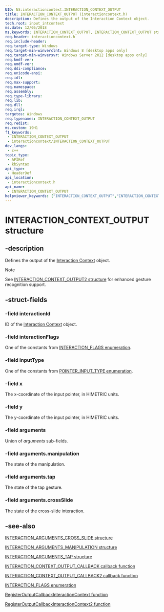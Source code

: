 ```yaml
---
UID: NS:interactioncontext.INTERACTION_CONTEXT_OUTPUT
title: INTERACTION_CONTEXT_OUTPUT (interactioncontext.h)
description: Defines the output of the Interaction Context object.
tech.root: input_intcontext
ms.date: 12/05/2018
ms.keywords: INTERACTION_CONTEXT_OUTPUT, INTERACTION_CONTEXT_OUTPUT structure, input_intcontext.interaction_context_output, interactioncontext.interaction_context_output, interactioncontext/INTERACTION_CONTEXT_OUTPUT
req.header: interactioncontext.h
req.include-header: 
req.target-type: Windows
req.target-min-winverclnt: Windows 8 [desktop apps only]
req.target-min-winversvr: Windows Server 2012 [desktop apps only]
req.kmdf-ver: 
req.umdf-ver: 
req.ddi-compliance: 
req.unicode-ansi: 
req.idl: 
req.max-support: 
req.namespace: 
req.assembly: 
req.type-library: 
req.lib: 
req.dll: 
req.irql: 
targetos: Windows
req.typenames: INTERACTION_CONTEXT_OUTPUT
req.redist: 
ms.custom: 19H1
f1_keywords:
 - INTERACTION_CONTEXT_OUTPUT
 - interactioncontext/INTERACTION_CONTEXT_OUTPUT
dev_langs:
 - c++
topic_type:
 - APIRef
 - kbSyntax
api_type:
 - HeaderDef
api_location:
 - interactioncontext.h
api_name:
 - INTERACTION_CONTEXT_OUTPUT
helpviewer_keywords: ["INTERACTION_CONTEXT_OUTPUT","INTERACTION_CONTEXT_OUTPUT structure","input_intcontext.interaction_context_output","interactioncontext.interaction_context_output","interactioncontext/INTERACTION_CONTEXT_OUTPUT"]
---
```


# INTERACTION_CONTEXT_OUTPUT structure

## -description

Defines the output of the  [Interaction Context](../_input_intcontext/index.md) object.

> [!NOTE]
> See [INTERACTION_CONTEXT_OUTPUT2 structure](ns-interactioncontext-interaction_context_output2.md) for enhanced gesture recognition support.

## -struct-fields

### -field interactionId

ID of the  [Interaction Context](../_input_intcontext/index.md) object.

### -field interactionFlags

One of the constants from [INTERACTION_FLAGS enumeration](ne-interactioncontext-interaction_flags.md).

### -field inputType

One of the constants from [POINTER_INPUT_TYPE enumeration](../winuser/ne-winuser-tagpointer_input_type.md).

### -field x

The x-coordinate of the input pointer, in HIMETRIC units.

### -field y

The y-coordinate of the input pointer, in HIMETRIC units.

### -field arguments

Union of *arguments* sub-fields.

### -field arguments.manipulation

The state of the manipulation.

### -field arguments.tap

The state of the tap gesture.

### -field arguments.crossSlide

The state of the cross-slide interaction.

## -see-also

[INTERACTION_ARGUMENTS_CROSS_SLIDE structure](ns-interactioncontext-interaction_arguments_cross_slide.md)

[INTERACTION_ARGUMENTS_MANIPULATION structure](ns-interactioncontext-interaction_arguments_manipulation.md)

[INTERACTION_ARGUMENTS_TAP structure](ns-interactioncontext-interaction_arguments_tap.md)

[INTERACTION_CONTEXT_OUTPUT_CALLBACK callback function](nc-interactioncontext-interaction_context_output_callback.md)

[INTERACTION_CONTEXT_OUTPUT_CALLBACK2 callback function](nc-interactioncontext-interaction_context_output_callback2.md)

[INTERACTION_FLAGS enumeration](ne-interactioncontext-interaction_flags.md)

[RegisterOutputCallbackInteractionContext function](nf-interactioncontext-registeroutputcallbackinteractioncontext.md)

[RegisterOutputCallbackInteractionContext2 function](nf-interactioncontext-registeroutputcallbackinteractioncontext2.md)
